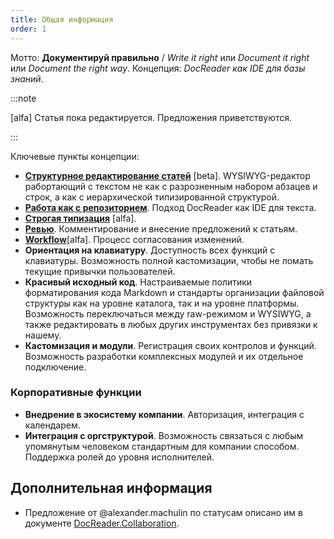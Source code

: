 ```yaml
---
title: Общая информация
order: 1
---
```


Мотто: **Документируй правильно** / *Write it right* или *Document it right* или *Document the right way*. Концепция: *DocReader как IDE для базы знаний*.

:::note 

[alfa] Статья пока редактируется. Предложения приветствуются.

:::

Ключевые пункты концепции:

-  [**Структурное редактирование статей**](./../../structuralEditing/) [beta]. WYSIWYG-редактор рабортающий с текстом не как с разрозненным набором абзацев и строк, а как с иерархической типизированной структурой.
-  [**Работа как с репозиторием**](./../../repository/). Подход DocReader как IDE для текста.
-  [**Строгая типизация**](./../../strongTyping) [alfa].
-  [**Ревью**](./../../review). Комментирование и внесение предложений к статьям.
-  [**Workflow**](./../../workflow/)[alfa]. Процесс согласования изменений.
-  **Ориентация на клавиатуру**. Доступность всех функций с клавиатуры. Возможность полной кастомизации, чтобы не ломать текущие привычки пользователей.
-  **Красивый исходный код**. Настраиваемые политики форматирования кода Markdown и стандарты организации файловой структуры как на уровне каталога, так и на уровне платформы. Возможность переключаться между raw-режимом и WYSIWYG, а также редактировать в любых других инструментах без привязки к нашему.
-  **Кастомизация и модули**. Регистрация своих контролов и функций. Возможность разработки комплексных модулей и их отдельное подключение.

### Корпоративные функции

-  **Внедрение в экосистему компании**. Авторизация, интеграция с календарем.
-  **Интеграция c оргструктурой**. Возможность связаться с любым упомянутым человеком стандартным для компании способом.  Поддержка ролей до уровня исполнителей.

## Дополнительная информация

-  Предложение от @alexander.machulin по статусам описано им в документе [DocReader.Collaboration](https://paper.dropbox.com/doc/Proposal-DocReader.Collaboration%E2%80%94BfaobXm~qufgBOzjt4HUC7ATAg-vnKgoOfJT9RgHuSGUDwYP).